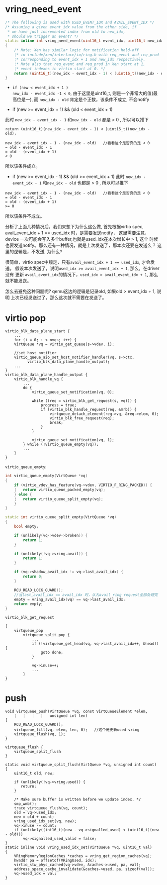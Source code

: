 # vring_need_event
```cpp
/* The following is used with USED_EVENT_IDX and AVAIL_EVENT_IDX */
/* Assuming a given event_idx value from the other side, if
 * we have just incremented index from old to new_idx,
 * should we trigger an event? */
static inline int vring_need_event(uint16_t event_idx, uint16_t new_idx, uint16_t old)
{
    /* Note: Xen has similar logic for notification hold-off
    ¦* in include/xen/interface/io/ring.h with req_event and req_prod
    ¦* corresponding to event_idx + 1 and new_idx respectively.
    ¦* Note also that req_event and req_prod in Xen start at 1,
    ¦* event indexes in virtio start at 0. */
    return (uint16_t)(new_idx - event_idx - 1) < (uint16_t)(new_idx - old);
}
```

* `if (new < event_idx + 1 )` <br/>
`new_idx - event_idx -1 < 0`, 由于这里是uint16_t, 则是一个非常大的值(最高位是一), 
而 `new_idx - old` 肯定是个正数，该条件不成立, 不会notify

* if (new >= event_idx + 1) && (old < event_idx + 1) <br/>

此时 `new_idx - event_idx - 1` 和`new_idx - old` 都是 > 0 , 所以可以推下
```
return (uint16_t)(new_idx - event_idx - 1) < (uint16_t)(new_idx - old);

new_idx - event_idx - 1 - (new_idx - old)   //看看这个是否真的是 < 0
= old - event_idx - 1
= old - (event_idx + 1)
< 0
```
所以该条件成立。

* if (new >= event_idx - 1) && (old >= event_idx  + 1)
此时 `new_idx - event_idx - 1` 和`new_idx - old` 也都是 > 0 , 所以可以推下
```
new_idx - event_idx - 1 - (new_idx - old)   //看看这个是否真的是 < 0
= old - event_idx - 1
= old - (event_idx + 1)
>= 0
```
所以该条件不成立。

分析了上面几种情况后，我们来想下为什么这么做, 首先根据virtio spec,
avail_event_idx + 1 == used_idx 时，是需要发送notify， 这里需要注意，
device 一次可能会写入多个buffer,也就是used_idx在本次增长中 > 1, 这个
时候也要发送notify。那么还有一种情况，就是上次发送了，那本次还要在发送么？
这里的逻辑是，不发送, 为什么?<br/>

很简单，virtio spec中规定，只有`avail_event_idx + 1 == used_idx`, 才会发送。
假设本次发送了，说明`used_idx >= avail_event_idx + 1`, 那么，在driver 没有
更新 `avail_event_idx`的情况下，`used_idx > avail_event_idx + 1`,
那么就不能发送。

怎么去避免这种问题呢? qemu这边的逻辑是记录old, 如果old > event_idx + 1, 说明
上次已经发送过了，那么这次就不需要在发送了。

# virtio pop 
```
virtio_blk_data_plane_start {
    ...
    for (i = 0; i < nvqs; i++) {
    VirtQueue *vq = virtio_get_queue(s->vdev, i);
   
    //set host notifier
    virtio_queue_aio_set_host_notifier_handler(vq, s->ctx,
          virtio_blk_data_plane_handle_output);
    ...
}
virtio_blk_data_plane_handle_output {
    virtio_blk_handle_vq {
        ...
		do {
		    virtio_queue_set_notification(vq, 0);
		
		    while ((req = virtio_blk_get_request(s, vq))) { 
		        progress = true;
		        if (virtio_blk_handle_request(req, &mrb)) {
		            virtqueue_detach_element(req->vq, &req->elem, 0);
		            virtio_blk_free_request(req);
		            break;
		        }
		    }
		
		    virtio_queue_set_notification(vq, 1);
		} while (!virtio_queue_empty(vq));
		...
    }
}
```

`virtio_queue_empty`:
```cpp
int virtio_queue_empty(VirtQueue *vq)
{
    if (virtio_vdev_has_feature(vq->vdev, VIRTIO_F_RING_PACKED)) {
    ¦   return virtio_queue_packed_empty(vq);
    } else {
    ¦   return virtio_queue_split_empty(vq);
    }
}

static int virtio_queue_split_empty(VirtQueue *vq)
{
    bool empty;

    if (unlikely(vq->vdev->broken)) {
        return 1;
    }

    if (unlikely(!vq->vring.avail)) {
        return 1;
    }

    if (vq->shadow_avail_idx != vq->last_avail_idx) {
        return 0;
    }

    RCU_READ_LOCK_GUARD();
	//当last_avail_idx == avail_idx 时，认为avail ring request全部处理完
    empty = vring_avail_idx(vq) == vq->last_avail_idx;
    return empty;
}
```

`virtio_blk_get_request`
```
{
    virtqueue_pop
        virtqueue_split_pop {
            ...
            if (!virtqueue_get_head(vq, vq->last_avail_idx++, &head)) {
                goto done;
            }

            vq->inuse++;
            ...
        }
}
```

# push
```
void virtqueue_push(VirtQueue *vq, const VirtQueueElement *elem,
    ¦   ¦   ¦   ¦   unsigned int len)
{
    RCU_READ_LOCK_GUARD();
    virtqueue_fill(vq, elem, len, 0);   //这个是更新used vring
    virtqueue_flush(vq, 1);
}

virtqueue_flush {
    virtqueue_split_flush
}

static void virtqueue_split_flush(VirtQueue *vq, unsigned int count)
{
    uint16_t old, new;

    if (unlikely(!vq->vring.used)) {
       return;
    }

    /* Make sure buffer is written before we update index. */
    smp_wmb();
    trace_virtqueue_flush(vq, count);
    old = vq->used_idx;
    new = old + count;
    vring_used_idx_set(vq, new);
    vq->inuse -= count;
    if (unlikely((int16_t)(new - vq->signalled_used) < (uint16_t)(new - old)))
        vq->signalled_used_valid = false;
}
static inline void vring_used_idx_set(VirtQueue *vq, uint16_t val)
{
    VRingMemoryRegionCaches *caches = vring_get_region_caches(vq);
    hwaddr pa = offsetof(VRingUsed, idx);
    virtio_stw_phys_cached(vq->vdev, &caches->used, pa, val);
    address_space_cache_invalidate(&caches->used, pa, sizeof(val));
    vq->used_idx = val;
}
```
